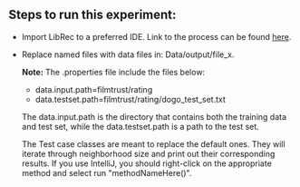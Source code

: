 ## Steps to run this experiment: 

- Import LibRec to a preferred IDE. Link to the process can be found [here](https://mp.weixin.qq.com/s/OyYn5_4GYAbF0L0SFgsHVQ). 
- Replace named files with data files in: Data/output/file_x. 
    
    <b>Note:</b> The .properties file include the files below:
    - data.input.path=filmtrust/rating
    - data.testset.path=filmtrust/rating/dogo_test_set.txt

  The data.input.path is the directory that contains both the training data and test set, while the data.testset.path is a path to the test set.
  
  The Test case classes are meant to replace the default ones. They will iterate through neighborhood size and print out their corresponding results. If you use IntelliJ, you should right-click on the appropriate method and select run "methodNameHere()".
